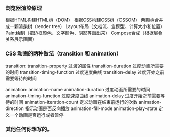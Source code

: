 ### 浏览器渲染原理
根据HTML构建HTML树（DOM）
根据CSS构建CSS树（CSSOM）
两颗树合并成一颗渲染树（render tree）
Layout布局（文档流、盒模型、计算大小和位置）
Paint绘制（把边框颜色、文字颜色、阴影等画出来）
Compose合成（根据层叠关系展示画面）

### CSS 动画的两种做法（transition 和 animation）
transition:
        transition-property 过渡的属性
        transition-duration 过度动画所需要的时间
        transition-timing-function 过度速度曲线
        transition-delay 过度开始之前需要等待的时间

animation:
        animation-name
        animation-duration  过度动画所需要的时间
        animation-timing-function 过度速度曲线
        animation-delay     过度开始之前需要等待的时间
        animation-iteration-count 定义动画在结束前运行的次数
        animation-direction 指示动画是否反向播放
        animation-fill-mode
        animation-play-state 定义一个动画是否运行或者暂停


### 其他任何你想写的。